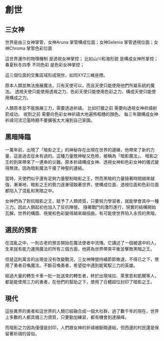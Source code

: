 # 創世

## 三女神
世界是由三女神掌管，女神Aruna 掌管構成位面；女神Selenia 掌管透視位面；女神Chroma 掌管色彩位面

這世界運作的物理機制 是透視女神掌控；
比如山川和海形貌 是構成女神所掌控；
春夏秋冬四季 不同色彩 是色彩女神掌控；

這三個位面的交集區域形成現世，如同XYZ三維座標。

原本人類並無法施展魔法，只有天使可以，而且天使只能使用他們所屬系統的魔法。
透視天使只能使用透視之力、色彩天使只能使用色彩之力、構成天使只能使用構成之力。

人類原本並不能施展三力，需要透過祈禱。
比如打獵之前 需要向透視女神祈禱射箭成功。
收割之前 需要向色彩女神祈禱大地遍佈稻穗的顏色。
每三年跟構成女神祈禱河流氾濫時期不要擴張太大淹到自己家園。

## 黑暗降臨
一萬年前，出現了「暗影之王」的神秘存在出現在世界的邊緣，他帶來了新的力量，這是過去從未有過的。這種力量既神秘又危險，被稱為「暗影魔法」。
暗影之王的到來帶來了一連串的災難。原本祈禱構成女神、透視女神和色彩女神的儀式變得無效，因為暗影魔法干擾了神聖的連結。

當時，天使們似乎還有足夠力量壓制暗影之王，然而黑暗的力量隨著時間越來越強，漸漸地，暗影之王的勢力逐漸侵蝕著世界，使構成位面、透視位面和色彩位面都陷入了混亂和黑暗之中。


女神們為了對抗暗影之王，賦予了人類資質，只要努力學習者，就能學會其中一種三力。因此人類起初也加入了反抗陣營。
隨著戰鬥的激烈進行，現實的結構開始瓦解。世界的構圖、視覺和色彩變得越來越扭曲，有可能使世界陷入永恆的黑暗。

## 選民的預言

在混亂之中，一則古老的預言開始在魔法使者中流傳。它講述了一個被選中的人，生來就有能力運用魔法的所有三個方面，他將為世界帶來平衡並擊敗黑暗之王。


但是這則寓言的出現並沒有改變戰況，三女神陣營持續節節敗退，不得已之下，使用了勇者召喚魔法。不斷召喚勇者，希望從中遇到能駕馭三力的英雄。

經過大量的轉生卡車一批一批送來的轉生者，終於出現埃拉、萊里恩和凱爾等人，都是能使用三力的勇者，在他們的幫助之下，使用了合體超位封印了暗影之王。

## 現代
這些異界的勇者和這世界的人類已經融合成一個大社群，過了數千年的現在，世界上多數的人都具備三力資質，只要勤加練習，都有機會到達顛峰。

而暗影之力因為僅僅是封印，人們跟女神的祈禱被斷開連結，但西邊的村民還是保留著祈禱的習俗。